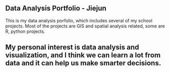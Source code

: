## Data Analysis Portfolio - Jiejun

This is my data analysis porfolio, which includes several of my school projects. Most of the projects are GIS and spatial analysis related, some are R, python projects.

## My personal interest is data analysis and visualization, and I think we can learn a lot from data and it can help us make smarter decisions. 
